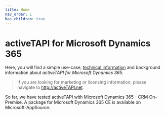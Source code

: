 ```yaml
---
title: Home
nav_order: 1
has_children: true
---
```


# activeTAPI for Microsoft Dynamics 365

Here, you will find a simple use-case, [technical information](tech/index1/) and background information about _activeTAPI for Microsoft Dynamics 365_.

> If you are looking for marketing or licensing information, 
> please navigate to http://activeTAPI.net.

So far, we have tested activeTAPI with Microsoft Dynamics 365 - CRM On-Premise. A package for Microsoft Dynamics 365 CE is available on Microsoft-AppSource.
